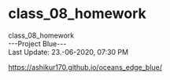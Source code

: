 # class_08_homework
class_08_homework<br>
---Project Blue---<br>
Last Update: 23.-06-2020, 07:30 PM<br>

https://ashikur170.github.io/oceans_edge_blue/
